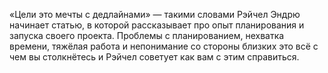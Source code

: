 «Цели это мечты с дедлайнами» — такими словами Рэйчел Эндрю начинает статью, в которой рассказывает про опыт планирования и запуска своего проекта. Проблемы с планированием, нехватка времени, тяжёлая работа и непонимание со стороны близких это всё с чем вы столкнётесь и Рэйчел советует как вам с этим справиться.
